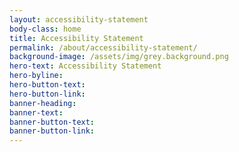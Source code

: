 ```yaml
---
layout: accessibility-statement
body-class: home
title: Accessibility Statement
permalink: /about/accessibility-statement/
background-image: /assets/img/grey.background.png
hero-text: Accessibility Statement
hero-byline:
hero-button-text: 
hero-button-link: 
banner-heading: 
banner-text: 
banner-button-text: 
banner-button-link: 
---
```

